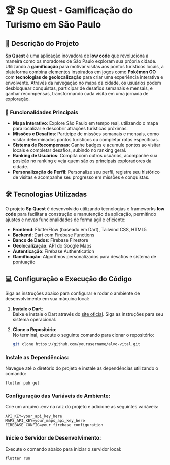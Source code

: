 # 🏆 Sp Quest - Gamificação do Turismo em São Paulo

## 📖 Descrição do Projeto

**Sp Quest** é uma aplicação inovadora de **low code** que revoluciona a maneira como os moradores de São Paulo exploram sua própria cidade. Utilizando a **gamificação** para motivar visitas aos pontos turísticos locais, a plataforma combina elementos inspirados em jogos como **Pokémon GO** com **tecnologias de geolocalização** para criar uma experiência interativa e envolvente. Através da navegação no mapa da cidade, os usuários podem desbloquear conquistas, participar de desafios semanais e mensais, e ganhar recompensas, transformando cada visita em uma jornada de exploração.

### 🎯 Funcionalidades Principais
- **Mapa Interativo**: Explore São Paulo em tempo real, utilizando o mapa para localizar e descobrir atrações turísticas próximas.
- **Missões e Desafios**: Participe de missões semanais e mensais, como visitar determinados pontos turísticos ou completar rotas específicas.
- **Sistema de Recompensas**: Ganhe badges e acumule pontos ao visitar locais e completar desafios, subindo no ranking geral.
- **Ranking de Usuários**: Compita com outros usuários, acompanhe sua posição no ranking e veja quem são os principais exploradores da cidade.
- **Personalização de Perfil**: Personalize seu perfil, registre seu histórico de visitas e acompanhe seu progresso em missões e conquistas.

## 🛠️ Tecnologias Utilizadas

O projeto **Sp Quest** é desenvolvido utilizando tecnologias e frameworks **low code** para facilitar a construção e manutenção da aplicação, permitindo ajustes e novas funcionalidades de forma ágil e eficiente:

- **Frontend**: FlutterFlow (baseado em Dart), Tailwind CSS, HTML5
- **Backend**: Dart com Firebase Functions
- **Banco de Dados**: Firebase Firestore
- **Geolocalização**: API do Google Maps
- **Autenticação**: Firebase Authentication
- **Gamificação**: Algoritmos personalizados para desafios e sistema de pontuação

## 💻 Configuração e Execução do Código

Siga as instruções abaixo para configurar e rodar o ambiente de desenvolvimento em sua máquina local:

1. **Instale o Dart**:  
   Baixe e instale o Dart através do [site oficial](https://dart.dev/get-dart). Siga as instruções para seu sistema operacional.

2. **Clone o Repositório**:  
   No terminal, execute o seguinte comando para clonar o repositório:
   ```bash
   git clone https://github.com/yourusername/alvo-vital.git


### Instale as Dependências:

Navegue até o diretório do projeto e instale as dependências utilizando o comando:

```
flutter pub get
```



### Configuração das Variáveis de Ambiente:

Crie um arquivo .env na raiz do projeto e adicione as seguintes variáveis:

```
API_KEY=your_api_key_here
MAPS_API_KEY=your_maps_api_key_here
FIREBASE_CONFIG=your_firebase_configuration
```

### Inicie o Servidor de Desenvolvimento:

Execute o comando abaixo para iniciar o servidor local:

```
flutter run
```